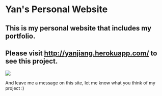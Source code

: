 # Yan's Personal Website
## This is my personal website that includes my portfolio. 
## Please visit http://yanjiang.herokuapp.com/ to see this project.


![](https://media.giphy.com/media/p1JHMuDMbSuWiZGpgS/giphy.gif)

And leave me a message on this site, let me know what you think of my project :)

